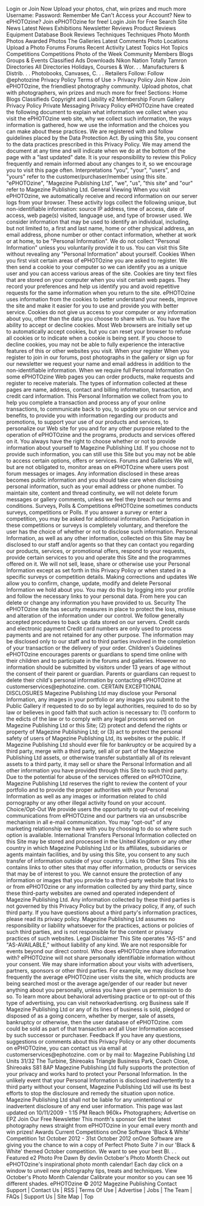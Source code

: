 Login or Join Now Upload your photos, chat, win prizes and much more Username: Password: Remember Me Can't Access your Account? New to ePHOTOzine? Join ePHOTOzine for free! Login Join for Free Search Site News Latest News Exhibitions Newsletter Reviews Product Reviews Equipment Database Book Reviews Techniques Techniques Photo Month Photos Awarded Photos The Galleries Latest Comments Photo Locations Upload a Photo Forums Forums Recent Activity Latest Topics Hot Topics Competitions Competitions Photo of the Week Community Members Blogs Groups & Events Classified Ads Downloads Nikon Nation Totally Tamron Directories All Directories Holidays, Courses & Wor. . . Manufacturers & Distrib. . . Photobooks, Canvases, C. . . Retailers Follow: Follow @ephotozine Privacy Policy Terms of Use > Privacy Policy Join Now Join ePHOTOzine, the friendliest photography community. Upload photos, chat with photographers, win prizes and much more for free! Sections: Home Blogs Classifieds Copyright and Liability e2 Membership Forum Gallery Privacy Policy Private Messaging Privacy Policy ePHOTOzine have created the following document to explain what information we collect when you visit the ePHOTOzine web site, why we collect such information, the ways information is gathered, how we use the information and the choices you can make about these practices. We are registered with and follow guidelines placed by the Data Protection Act. By using this Site, you consent to the data practices prescribed in this Privacy Policy. We may amend the document at any time and will indicate when we do at the bottom of the page with a "last updated" date. It is your responsibility to review this Policy frequently and remain informed about any changes to it, so we encourage you to visit this page often. Interpretations "you", "your", "users", and "yours" refer to the customer/purchaser/member using this site. "ePHOTOzine", "Magezine Publishing Ltd", "we", "us", "this site" and "our" refer to Magezine Publishing Ltd. General Viewing When you visit ePHOTOzine, we automatically receive and record information on our server logs from your browser. These activity logs collect the following unique, but non-identifiable information: source IP address, time of access, date of access, web page(s) visited, language use, and type of browser used. We consider information that may be used to identify an individual, including, but not limited to, a first and last name, home or other physical address, an email address, phone number or other contact information, whether at work or at home, to be "Personal Information". We do not collect "Personal Information" unless you voluntarily provide it to us. You can visit this Site without revealing any "Personal Information" about yourself. Cookies When you first visit certain areas of ePHOTOzine you are asked to register. We then send a cookie to your computer so we can identify you as a unique user and you can access various areas of the site. Cookies are tiny text files that are stored on your computer when you visit certain web pages. They record your preferences and help us identify you and avoid repetitive requests for the same information when you return to the site. ePHOTOzine uses information from the cookies to better understand your needs, improve the site and make it easier for you to use and provide you with better service. Cookies do not give us access to your computer or any information about you, other than the data you choose to share with us. You have the ability to accept or decline cookies. Most Web browsers are initially set up to automatically accept cookies, but you can reset your browser to refuse all cookies or to indicate when a cookie is being sent. If you choose to decline cookies, you may not be able to fully experience the interactive features of this or other websites you visit. When your register When you register to join in our forums, post photographs in the gallery or sign up for our newsletter we request your name and email address in addition to the non-identifiable information. When we require full Personal Information On some ePHOTOzine Web pages you can order products, make requests and register to receive materials. The types of information collected at these pages are name, address, contact and billing information, transaction, and credit card information. This Personal Information we collect from you to help you complete a transaction and process any of your online transactions, to communicate back to you, to update you on our service and benefits, to provide you with information regarding our products and promotions, to support your use of our products and services, to personalize our Web site for you and for any other purpose related to the operation of ePHOTOzine and the programs, products and services offered on it. You always have the right to choose whether or not to provide information about yourself to Magezine Publishing Ltd. If you choose not to provide such information, you can still use this Site but you may not be able to access certain options, offers or services. Forums and Galleries We will, but are not obligated to, monitor areas on ePHOTOzine where users post forum messages or images. Any information disclosed in these areas becomes public information and you should take care when disclosing personal information, such as your email address or phone number. To maintain site, content and thread continuity, we will not delete forum messages or gallery comments, unless we feel they breach our terms and conditions. Surveys, Polls & Competitions ePHOTOzine sometimes conducts surveys, competitions or Polls. If you answer a survey or enter a competition, you may be asked for additional information. Participation in these competitions or surveys is completely voluntary, and therefore the user has the choice of whether or not to disclose such information. Personal Information, as well as any other information, collected on this Site may be disclosed to our staff and/or agents so that they can contact you regarding our products, services, or promotional offers, respond to your requests, provide certain services to you and operate this Site and the programmes offered on it. We will not sell, lease, share or otherwise use your Personal Information except as set forth in this Privacy Policy or when stated in a specific surveys or competition details. Making corrections and updates We allow you to confirm, change, update, modify and delete Personal Information we hold about you. You may do this by logging into your profile and follow the necessary links to your personal data. From here you can delete or change any information you have provided to us. Security The ePHOTOzine site has security measures in place to protect the loss, misuse and alteration of the information under our control. We follow generally accepted procedures to back up data stored on our servers. Credit cards and electronic payment Credit card numbers are only used to process payments and are not retained for any other purpose. The information may be disclosed only to our staff and to third parties involved in the completion of your transaction or the delivery of your order. Children's Guidelines ePHOTOzine encourages parents or guardians to spend time online with their children and to participate in the forums and galleries. However no information should be submitted by visitors under 13 years of age without the consent of their parent or guardian. Parents or guardians can request to delete their child's personal information by contacting ePHOTOzine at customerservices@ephotozine. com. CERTAIN EXCEPTIONAL DISCLOSURES Magezine Publishing Ltd may disclose your Personal Information, any images in your portfolio or any images you submit to the Public Gallery if requested to do so by legal authorities, required to do so by law or believes in good faith that such action is necessary to: (1) conform to the edicts of the law or to comply with any legal process served on Magezine Publishing Ltd or this Site; (2) protect and defend the rights or property of Magezine Publishing Ltd; or (3) act to protect the personal safety of users of Magezine Publishing Ltd, its websites or the public. If Magezine Publishing Ltd should ever file for bankruptcy or be acquired by a third party, merge with a third party, sell all or part of the Magezine Publishing Ltd assets, or otherwise transfer substantially all of its relevant assets to a third party, it may sell or share the Personal Information and all other information you have provided through this Site to such third party. Due to the potential for abuse of the services offered on ePHOTOzine, Magezine Publishing Ltd reserves the right to review the content of your portfolio and to provide the proper authorities with your Personal Information as well as any images or information related to child pornography or any other illegal activity found on your account. Choice/Opt-Out We provide users the opportunity to opt-out of receiving communications from ePHOTOzine and our partners via an unsubscribe mechanism in all e-mail communication. You may "opt-out" of any marketing relationship we have with you by choosing to do so where such option is available. International Transfers Personal Information collected on this Site may be stored and processed in the United Kingdom or any other country in which Magezine Publishing Ltd or its affiliates, subsidiaries or agents maintain facilities, and by using this Site, you consent to any such transfer of information outside of your country. Links to Other Sites This site contains links to other sites that may offer information, products or services that may be of interest to you. We cannot ensure the protection of any information or images that you provide to a third-party website that links to or from ePHOTOzine or any information collected by any third party, since these third-party websites are owned and operated independent of Magezine Publishing Ltd. Any information collected by these third parties is not governed by this Privacy Policy but by the privacy policy, if any, of such third party. If you have questions about a third party's information practices, please read its privacy policy. Magezine Publishing Ltd assumes no responsibility or liability whatsoever for the practices, actions or policies of such third parties, and is not responsible for the content or privacy practices of such websites. Legal Disclaimer This Site operates "AS-IS" and "AS-AVAILABLE," without liability of any kind. We are not responsible for events beyond our direct control. Who does ePHOTOzine share information with? ePHOTOzine will not share personally identifiable information without your consent. We may share information about your visits with advertisers, partners, sponsors or other third parties. For example, we may disclose how frequently the average ePHOTOzine user visits the site, which products are being searched most or the average age/gender of our reader but never anything about you personally, unless you have given us permission to do so. To learn more about behavioral advertising practice or to opt-out of this type of advertising, you can visit networkadvertisng. org Business sale If Magezine Publishing Ltd or any of its lines of business is sold, pledged or disposed of as a going concern, whether by merger, sale of assets, bankruptcy or otherwise, then the user database of ePHOTOzine. com could be sold as part of that transaction and all User Information accessed by such successor or purchaser. Feedback If you have any questions, suggestions or comments about this Privacy Policy or any other documents on ePHOTOzine, you can contact us via email at customerservices@ephotozine. com or by mail to: Magezine Publishing Ltd Units 31/32 The Turbine, Shireoaks Triangle Business Park, Coach Close, Shireoaks S81 8AP Magezine Publishing Ltd fully supports the protection of your privacy and works hard to protect your Personal Information. In the unlikely event that your Personal Information is disclosed inadvertently to a third party without your consent, Magezine Publishing Ltd will use its best efforts to stop the disclosure and remedy the situation upon notice. Magezine Publishing Ltd shall not be liable for any unintentional or inadvertent disclosure of any end user information. This page was last updated on 10/11/2009 - 1:15 PM Reach 960k+ Photographers; Advertise on EPZ Join Our Free Newsletter This month's sponsor Get the latest photography news straight from ePHOTOzine in your email every month and win prizes! Awards Current Competitions onOne Software 'Black & White' Competition 1st October 2012 - 31st October 2012 onOne Software are giving you the chance to win a copy of Perfect Photo Suite 7 in our 'Black & White' themed October competition. We want to see your best Bl. . . Featured e2 Photo Pre Dawn By devlin October's Photo Month Check out ePHOTOzine's inspirational photo month calendar! Each day click on a window to unveil new photography tips, treats and techniques. View October's Photo Month Calendar Calibrate your monitor so you can see 16 different shades. ePHOTOzine © 2012 Magezine Publishing Contact Support | Contact Us | RSS | Terms Of Use | Advertise | Jobs | The Team | FAQs | Support Us | Site Map | Top